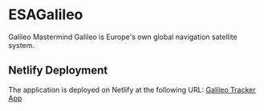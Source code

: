 # ESAGalileo
Galileo Mastermind Galileo is Europe's own global navigation satellite system.

## Netlify Deployment
The application is deployed on Netlify at the following URL:
[Galileo Tracker App](http://harmonious-starlight-738369.netlify.app)
